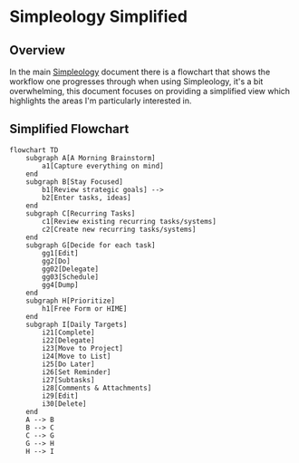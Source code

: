 # Simpleology Simplified

## Overview
In the main [Simpleology](simpleology.md) document there is a flowchart that shows the workflow one progresses through when using Simpleology, it's a bit overwhelming, this document focuses on providing a simplified view which highlights the areas I'm particularly interested in.

## Simplified Flowchart
```mermaid
flowchart TD
    subgraph A[A Morning Brainstorm]
        a1[Capture everything on mind]
    end
    subgraph B[Stay Focused]
        b1[Review strategic goals] -->
        b2[Enter tasks, ideas]
    end
    subgraph C[Recurring Tasks]
        c1[Review existing recurring tasks/systems]
        c2[Create new recurring tasks/systems]
    end
    subgraph G[Decide for each task]
        gg1[Edit]
        gg2[Do]
        gg02[Delegate]
        gg03[Schedule]
        gg4[Dump]
    end
    subgraph H[Prioritize]
        h1[Free Form or HIME]
    end
    subgraph I[Daily Targets]
        i21[Complete]
        i22[Delegate]
        i23[Move to Project]
        i24[Move to List]
        i25[Do Later]
        i26[Set Reminder]
        i27[Subtasks]
        i28[Comments & Attachments]
        i29[Edit]
        i30[Delete]
    end
    A --> B
    B --> C
    C --> G
    G --> H
    H --> I
```